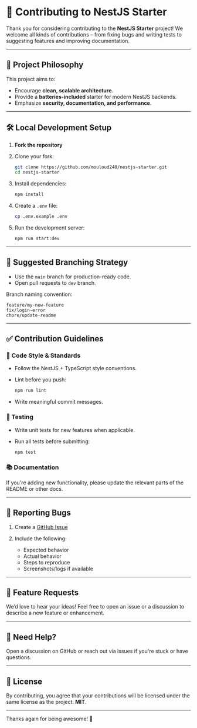 
# 🤝 Contributing to NestJS Starter

Thank you for considering contributing to the **NestJS Starter** project! We welcome all kinds of contributions – from fixing bugs and writing tests to suggesting features and improving documentation.

---

## 🧱 Project Philosophy

This project aims to:

* Encourage **clean, scalable architecture**.
* Provide a **batteries-included** starter for modern NestJS backends.
* Emphasize **security, documentation, and performance**.

---

## 🛠️ Local Development Setup

1. **Fork the repository**
2. Clone your fork:

   ```bash
   git clone https://github.com/mouloud240/nestjs-starter.git
   cd nestjs-starter
   ```
3. Install dependencies:

   ```bash
   npm install
   ```
4. Create a `.env` file:

   ```bash
   cp .env.example .env
   ```
5. Run the development server:

   ```bash
   npm run start:dev
   ```

---

## 📁 Suggested Branching Strategy

* Use the `main` branch for production-ready code.
* Open pull requests to `dev` branch.

Branch naming convention:

```
feature/my-new-feature
fix/login-error
chore/update-readme
```

---

## ✅ Contribution Guidelines

### 📄 Code Style & Standards

* Follow the NestJS + TypeScript style conventions.
* Lint before you push:

  ```bash
  npm run lint
  ```
* Write meaningful commit messages.

### 🧪 Testing

* Write unit tests for new features when applicable.
* Run all tests before submitting:

  ```bash
  npm test
  ```

### 📚 Documentation

If you're adding new functionality, please update the relevant parts of the README or other docs.

---

## 🐛 Reporting Bugs

1. Create a [GitHub Issue](https://github.com/your-org/nestjs-starter/issues)
2. Include the following:

   * Expected behavior
   * Actual behavior
   * Steps to reproduce
   * Screenshots/logs if available

---

## 🌟 Feature Requests

We’d love to hear your ideas! Feel free to open an issue or a discussion to describe a new feature or enhancement.

---

## 💬 Need Help?

Open a discussion on GitHub or reach out via issues if you're stuck or have questions.

---

## 📝 License

By contributing, you agree that your contributions will be licensed under the same license as the project: **MIT**.

---

Thanks again for being awesome! 🚀
